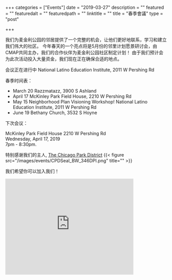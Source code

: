 +++
categories = ["Events"]
date = "2019-03-27"
description = ""
featured = ""
featuredalt = ""
featuredpath = ""
linktitle = ""
title = "春季會議"
type = "post"

+++

我们为麦金利公园的邻居提供了一个完整的机会，让他们更好地联系，学习和建立我们伟大的社区。 今年春天的一个亮点将是5月份的邻里计划愿景研讨会，由CMAP共同主办，我们的合作伙伴为麦金利公园社区制定计划！ 由于我们预计会为此次活动投入大量资金，我们现在正在确保合适的地点。 

会议正在进行中 National Latino Education Institute, 2011 W Pershing Rd

春季时间表：

- March 20  Razzmatazz, 3900 S Ashland
- April 17 McKinley Park Field House, 2210 W Pershing Rd
- May 15 Neighborhood Plan Visioning Workshop! National Latino Education Institute, 2011 W Pershing Rd
- June 19 Bethany Church, 3532 S Hoyne

下次会议：

McKinley Park Field House
2210 W Pershing Rd
</br>Wednesday, April 17, 2019
</br>7pm - 8:30pm. 

特别感谢我们的主人,  <a href="https://www.chicagoparkdistrict.com"> The Chicago Park District</a>
{{< figure src="/images/events/CPDSeal_BW_346DPI.png" title="" >}}

我们希望你可以加入我们！

<iframe src="https://www.google.com/maps/embed?pb=!1m14!1m8!1m3!1d11892.847014990308!2d-87.6824446!3d41.8237382!3m2!1i1024!2i768!4f13.1!3m3!1m2!1s0x0%3A0xbe30199e6e1392b3!2sMcKinley+Park!5e0!3m2!1sen!2sus!4v1525268038252" width="400" height="300" frameborder="0" style="border:0" allowfullscreen></iframe>
<br/>
<br/>
